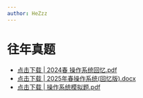 ```yaml
---
author: HeZzz
---
```


# 往年真题

- [点击下载 | 2024春 操作系统回忆.pdf](https://cs-speedrun.github.io/documents/%E6%93%8D%E4%BD%9C%E7%B3%BB%E7%BB%9F/%E5%BE%80%E5%B9%B4%E7%9C%9F%E9%A2%98/2024%E6%98%A5%20%E6%93%8D%E4%BD%9C%E7%B3%BB%E7%BB%9F%E5%9B%9E%E5%BF%86.pdf)
- [点击下载 | 2025年春操作系统(回忆版).docx](https://cs-speedrun.github.io/documents/%E6%93%8D%E4%BD%9C%E7%B3%BB%E7%BB%9F/%E5%BE%80%E5%B9%B4%E7%9C%9F%E9%A2%98/2025%E5%B9%B4%E6%98%A5%E6%93%8D%E4%BD%9C%E7%B3%BB%E7%BB%9F%28%E5%9B%9E%E5%BF%86%E7%89%88%29.docx)
- [点击下载 | 操作系统模拟题.pdf](https://cs-speedrun.github.io/documents/%E6%93%8D%E4%BD%9C%E7%B3%BB%E7%BB%9F/%E5%BE%80%E5%B9%B4%E7%9C%9F%E9%A2%98/%E6%93%8D%E4%BD%9C%E7%B3%BB%E7%BB%9F%E6%A8%A1%E6%8B%9F%E9%A2%98.pdf)
